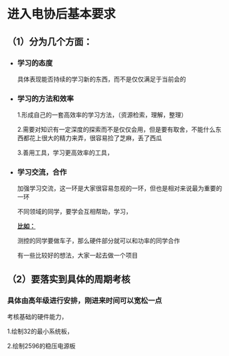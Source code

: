 # 进入电协后基本要求

## （1）分为几个方面：

- ### 学习的态度

   具体表现能否持续的学习新的东西，而不是仅仅满足于当前会的

- ### 学习的方法和效率

   1.形成自己的一套高效率的学习方法，（资源检索，理解，整理）

   2.需要对知识有一定深度的探索而不是仅仅会用，但是要有取舍，不能什么东西都花上很大的精力来弄，很容易捡了芝麻，丢了西瓜

   3.善用工具，学习更高效率的工具，

- ### 学习交流，合作

   加强学习交流，这一环是大家很容易忽视的一环，但也是相对来说最为重要的一环

   不同领域的同学，要学会互相帮助，学习，

   **<u>比如：</u>**

   测控的同学要做车子，那么硬件部分就可以和功率的同学合作

   有一些比较好的想法，大家一起去做一个项目

## （2）要落实到具体的周期考核

### 具体由高年级进行安排，刚进来时间可以宽松一点

考核基础的硬件能力，

1.绘制32的最小系统板，

2.绘制2596的稳压电源板



